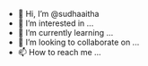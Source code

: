 - 👋 Hi, I’m @sudhaaitha
- 👀 I’m interested in ...
- 🌱 I’m currently learning ...
- 💞️ I’m looking to collaborate on ...
- 📫 How to reach me ...

<!---
sudhaaitha/sudhaaitha is a ✨ special ✨ repository because its `README.md` (this file) appears on your GitHub profile.
You can click the Preview link to take a look at your changes.
--->
